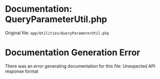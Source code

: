 # Documentation: QueryParameterUtil.php

Original file: `app/Utilities/QueryParameterUtil.php`

# Documentation Generation Error

There was an error generating documentation for this file: Unexpected API response format